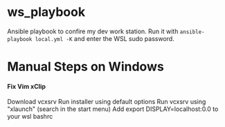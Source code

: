 # ws_playbook
Ansible playbook to confire my dev work station. 
Run it with `ansible-playbook local.yml -K` and enter the WSL sudo password.


# Manual Steps on Windows

#### Fix Vim xClip
Download vcxsrv
Run installer using default options
Run vcxsrv using "xlaunch" (search in the start menu)
Add export DISPLAY=localhost:0.0 to your wsl bashrc

